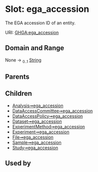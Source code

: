 
# Slot: ega_accession


The EGA accession ID of an entity.

URI: [GHGA:ega_accession](https://w3id.org/GHGA/ega_accession)


## Domain and Range

None &#8594;  <sub>0..1</sub> [String](types/String.md)

## Parents


## Children

 *  [Analysis➞ega_accession](Analysis_ega_accession.md)
 *  [DataAccessCommittee➞ega_accession](DataAccessCommittee_ega_accession.md)
 *  [DataAccessPolicy➞ega_accession](DataAccessPolicy_ega_accession.md)
 *  [Dataset➞ega_accession](Dataset_ega_accession.md)
 *  [ExperimentMethod➞ega_accession](ExperimentMethod_ega_accession.md)
 *  [Experiment➞ega_accession](Experiment_ega_accession.md)
 *  [File➞ega_accession](File_ega_accession.md)
 *  [Sample➞ega_accession](Sample_ega_accession.md)
 *  [Study➞ega_accession](Study_ega_accession.md)

## Used by

